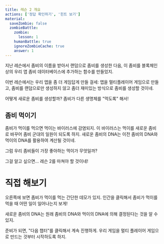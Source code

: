 ```yaml
---
title: 레슨 2 개요 
actions: ['정답 확인하기', '힌트 보기']
material:
  saveZombie: false
  zombieBattle:
    zombie:
      lesson: 1
    humanBattle: true
    ignoreZombieCache: true
    answer: 1
---
```


지난 레슨에서 좀비의 이름을 받아서 랜덤으로 좀비를 생성한 다음, 이 좀비를 블록체인상의 우리 앱 좀비 데이터베이스에 추가하는 함수를 만들었지.  

이번 레슨에서는 우리 앱을 좀 더 게임답게 만들 걸세: 앱을 멀티플레이어 게임으로 만들고, 좀비를 랜덤으로만 생성하지 않고 좀더 재미있는 방식으로 좀비를 생성할 것이네.  

어떻게 새로운 좀비를 생성할까? 좀비가 다른 생명체를 "먹도록" 해서!

## 좀비 먹이기

좀비가 먹이를 먹으면 먹이는 바이러스에 감염되지. 이 바이러스는 먹이를 새로운 좀비로 바꾸어 좀비 군대의 일원이 되도록 하지. 새로운 좀비의 DNA는 이전 좀비의 DNA와 먹이의 DNA를 활용하여 계산될 것이네.  

그럼 우리 좀비들이 가장 좋아하는 먹이가 무엇일까? 

그걸 알고 싶으면... 레슨 2를 마쳐야 할 것이네! 

# 직접 해보기

오른쪽에 보면 좀비가 먹이를 먹는 간단한 데모가 있지. 인간을 클릭해서 좀비가 먹이를 먹을 때 어떤 일이 일어나는지 보게! 

새로운 좀비의 DNA는 원래 좀비의 DNA와 먹이의 DNA에 의해 결정된다는 것을 알 수 있지.

준비가 되면, "다음 챕터"를 클릭해서 계속 진행하게. 우리 게임을 멀티 플레이어 게임으로 만드는 것부터 시작하도록 하지. 
